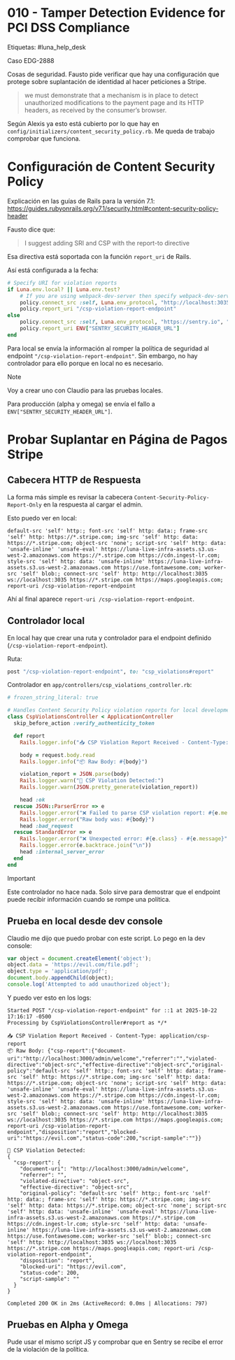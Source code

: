 # 010 - Tamper Detection Evidence for PCI DSS Compliance

Etiquetas: #luna_help_desk 

Caso EDG-2888

Cosas de seguridad. Fausto pide verificar que hay una configuración que protege sobre suplantación de identidad al hacer peticiones a Stripe.

> we must demonstrate that a mechanism is in place to detect unauthorized modifications to the payment page and its HTTP headers, as received by the consumer’s browser.

Según Alexis ya esto está cubierto por lo que hay en `config/initializers/content_security_policy.rb`. Me queda de trabajo comprobar que funciona.

# Configuración de Content Security Policy

Explicación en las guías de Rails para la versión 7.1: https://guides.rubyonrails.org/v7.1/security.html#content-security-policy-header

Fausto dice que:
> I suggest adding SRI and CSP with the report-to directive

Esa directiva está soportada con la función `report_uri` de Rails.

Así está configurada a la fecha:
```ruby
# Specify URI for violation reports
if Luna.env.local? || Luna.env.test?
	# If you are using webpack-dev-server then specify webpack-dev-server host
	policy.connect_src :self, Luna.env_protocol, "http://localhost:3035", "ws://localhost:3035", "https://*.stripe.com", "https://maps.googleapis.com"
	policy.report_uri "/csp-violation-report-endpoint"
else
	policy.connect_src :self, Luna.env_protocol, "https://sentry.io", "https://*.stripe.com", "https://maps.googleapis.com"
	policy.report_uri ENV["SENTRY_SECURITY_HEADER_URL"]
end
```

Para local se envía la información al romper la política de seguridad al endpoint `"/csp-violation-report-endpoint"`. Sin embargo, no hay controlador para ello porque en local no es necesario.

> [!Note]
> Voy a crear uno con Claudio para las pruebas locales.

Para producción (alpha y omega) se envía el fallo a `ENV["SENTRY_SECURITY_HEADER_URL"]`.

# Probar Suplantar en Página de Pagos Stripe

## Cabecera HTTP de Respuesta

La forma más simple es revisar la cabecera `Content-Security-Policy-Report-Only` en la respuesta al cargar el admin.

Esto puedo ver en local:
```
default-src 'self' http:; font-src 'self' http: data:; frame-src 'self' http: https://*.stripe.com; img-src 'self' http: data: https://*.stripe.com; object-src 'none'; script-src 'self' http: data: 'unsafe-inline' 'unsafe-eval' https://luna-live-infra-assets.s3.us-west-2.amazonaws.com https://*.stripe.com https://cdn.ingest-lr.com; style-src 'self' http: data: 'unsafe-inline' https://luna-live-infra-assets.s3.us-west-2.amazonaws.com https://use.fontawesome.com; worker-src 'self' blob:; connect-src 'self' http: http://localhost:3035 ws://localhost:3035 https://*.stripe.com https://maps.googleapis.com; report-uri /csp-violation-report-endpoint
```

Ahí al final aparece `report-uri /csp-violation-report-endpoint`.

## Controlador local

En local hay que crear una ruta y controlador para el endpoint definido (`/csp-violation-report-endpoint`).

Ruta:
```ruby
post "/csp-violation-report-endpoint", to: "csp_violations#report"
```

Controlador en `app/controllers/csp_violations_controller.rb`:
```ruby
# frozen_string_literal: true

# Handles Content Security Policy violation reports for local development
class CspViolationsController < ApplicationController
  skip_before_action :verify_authenticity_token

  def report
    Rails.logger.info("📥 CSP Violation Report Received - Content-Type: #{request.content_type}")

    body = request.body.read
    Rails.logger.info("📦 Raw Body: #{body}")

    violation_report = JSON.parse(body)
    Rails.logger.warn("🚨 CSP Violation Detected:")
    Rails.logger.warn(JSON.pretty_generate(violation_report))

    head :ok
  rescue JSON::ParserError => e
    Rails.logger.error("❌ Failed to parse CSP violation report: #{e.message}")
    Rails.logger.error("Raw body was: #{body}")
    head :bad_request
  rescue StandardError => e
    Rails.logger.error("❌ Unexpected error: #{e.class} - #{e.message}")
    Rails.logger.error(e.backtrace.join("\n"))
    head :internal_server_error
  end
end
```

> [!Important]
> Este controlador no hace nada. Solo sirve para demostrar que el endpoint puede recibir información cuando se rompe una política.

## Prueba en local desde dev console

Claudio me dijo que puedo probar con este script. Lo pego en la dev console:
```js
var object = document.createElement('object');
object.data = 'https://evil.com/file.pdf';
object.type = 'application/pdf';
document.body.appendChild(object);
console.log('Attempted to add unauthorized object');
```

Y puedo ver esto en los logs:
```
Started POST "/csp-violation-report-endpoint" for ::1 at 2025-10-22 17:16:17 -0500
Processing by CspViolationsController#report as */*

📥 CSP Violation Report Received - Content-Type: application/csp-report
📦 Raw Body: {"csp-report":{"document-uri":"http://localhost:3000/admin/welcome","referrer":"","violated-directive":"object-src","effective-directive":"object-src","original-policy":"default-src 'self' http:; font-src 'self' http: data:; frame-src 'self' http: https://*.stripe.com; img-src 'self' http: data: https://*.stripe.com; object-src 'none'; script-src 'self' http: data: 'unsafe-inline' 'unsafe-eval' https://luna-live-infra-assets.s3.us-west-2.amazonaws.com https://*.stripe.com https://cdn.ingest-lr.com; style-src 'self' http: data: 'unsafe-inline' https://luna-live-infra-assets.s3.us-west-2.amazonaws.com https://use.fontawesome.com; worker-src 'self' blob:; connect-src 'self' http: http://localhost:3035 ws://localhost:3035 https://*.stripe.com https://maps.googleapis.com; report-uri /csp-violation-report-endpoint","disposition":"report","blocked-uri":"https://evil.com","status-code":200,"script-sample":""}}

🚨 CSP Violation Detected:
{
  "csp-report": {
    "document-uri": "http://localhost:3000/admin/welcome",
    "referrer": "",
    "violated-directive": "object-src",
    "effective-directive": "object-src",
    "original-policy": "default-src 'self' http:; font-src 'self' http: data:; frame-src 'self' http: https://*.stripe.com; img-src 'self' http: data: https://*.stripe.com; object-src 'none'; script-src 'self' http: data: 'unsafe-inline' 'unsafe-eval' https://luna-live-infra-assets.s3.us-west-2.amazonaws.com https://*.stripe.com https://cdn.ingest-lr.com; style-src 'self' http: data: 'unsafe-inline' https://luna-live-infra-assets.s3.us-west-2.amazonaws.com https://use.fontawesome.com; worker-src 'self' blob:; connect-src 'self' http: http://localhost:3035 ws://localhost:3035 https://*.stripe.com https://maps.googleapis.com; report-uri /csp-violation-report-endpoint",
    "disposition": "report",
    "blocked-uri": "https://evil.com",
    "status-code": 200,
    "script-sample": ""
  }
}

Completed 200 OK in 2ms (ActiveRecord: 0.0ms | Allocations: 797)
```

## Pruebas en Alpha y Omega

Pude usar el mismo script JS y comprobar que en Sentry se recibe el error de la violación de la política.